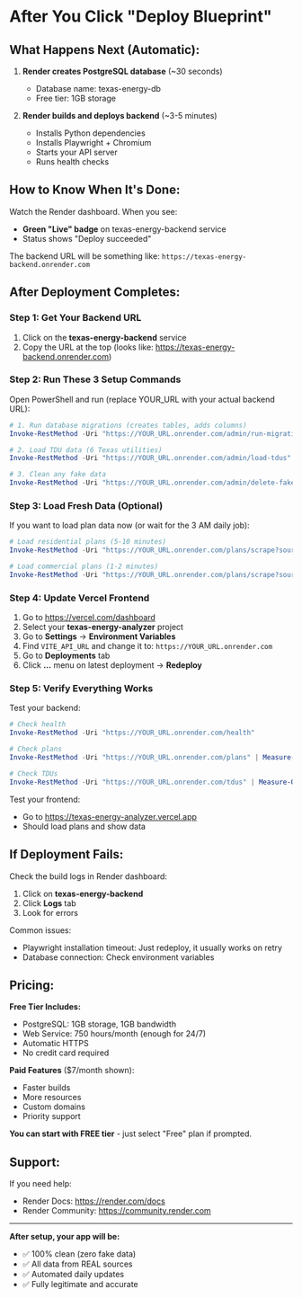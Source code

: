 # After You Click "Deploy Blueprint"

## What Happens Next (Automatic):

1. **Render creates PostgreSQL database** (~30 seconds)
   - Database name: texas-energy-db
   - Free tier: 1GB storage

2. **Render builds and deploys backend** (~3-5 minutes)
   - Installs Python dependencies
   - Installs Playwright + Chromium
   - Starts your API server
   - Runs health checks

## How to Know When It's Done:

Watch the Render dashboard. When you see:
- **Green "Live" badge** on texas-energy-backend service
- Status shows "Deploy succeeded"

The backend URL will be something like:
`https://texas-energy-backend.onrender.com`

## After Deployment Completes:

### Step 1: Get Your Backend URL

1. Click on the **texas-energy-backend** service
2. Copy the URL at the top (looks like: https://texas-energy-backend.onrender.com)

### Step 2: Run These 3 Setup Commands

Open PowerShell and run (replace YOUR_URL with your actual backend URL):

```powershell
# 1. Run database migrations (creates tables, adds columns)
Invoke-RestMethod -Uri "https://YOUR_URL.onrender.com/admin/run-migrations" -Method POST

# 2. Load TDU data (6 Texas utilities)
Invoke-RestMethod -Uri "https://YOUR_URL.onrender.com/admin/load-tdus" -Method POST

# 3. Clean any fake data
Invoke-RestMethod -Uri "https://YOUR_URL.onrender.com/admin/delete-fake-commercial-plans" -Method POST
```

### Step 3: Load Fresh Data (Optional)

If you want to load plan data now (or wait for the 3 AM daily job):

```powershell
# Load residential plans (5-10 minutes)
Invoke-RestMethod -Uri "https://YOUR_URL.onrender.com/plans/scrape?source=legacy" -Method POST -TimeoutSec 600

# Load commercial plans (1-2 minutes)
Invoke-RestMethod -Uri "https://YOUR_URL.onrender.com/plans/scrape?source=energybot" -Method POST -TimeoutSec 600
```

### Step 4: Update Vercel Frontend

1. Go to https://vercel.com/dashboard
2. Select your **texas-energy-analyzer** project
3. Go to **Settings** → **Environment Variables**
4. Find `VITE_API_URL` and change it to: `https://YOUR_URL.onrender.com`
5. Go to **Deployments** tab
6. Click **...** menu on latest deployment → **Redeploy**

### Step 5: Verify Everything Works

Test your backend:
```powershell
# Check health
Invoke-RestMethod -Uri "https://YOUR_URL.onrender.com/health"

# Check plans
Invoke-RestMethod -Uri "https://YOUR_URL.onrender.com/plans" | Measure-Object | Select-Object Count

# Check TDUs
Invoke-RestMethod -Uri "https://YOUR_URL.onrender.com/tdus" | Measure-Object | Select-Object Count
```

Test your frontend:
- Go to https://texas-energy-analyzer.vercel.app
- Should load plans and show data

## If Deployment Fails:

Check the build logs in Render dashboard:
1. Click on **texas-energy-backend**
2. Click **Logs** tab
3. Look for errors

Common issues:
- Playwright installation timeout: Just redeploy, it usually works on retry
- Database connection: Check environment variables

## Pricing:

**Free Tier Includes:**
- PostgreSQL: 1GB storage, 1GB bandwidth
- Web Service: 750 hours/month (enough for 24/7)
- Automatic HTTPS
- No credit card required

**Paid Features** ($7/month shown):
- Faster builds
- More resources
- Custom domains
- Priority support

**You can start with FREE tier** - just select "Free" plan if prompted.

## Support:

If you need help:
- Render Docs: https://render.com/docs
- Render Community: https://community.render.com

---

**After setup, your app will be:**
- ✅ 100% clean (zero fake data)
- ✅ All data from REAL sources
- ✅ Automated daily updates
- ✅ Fully legitimate and accurate
